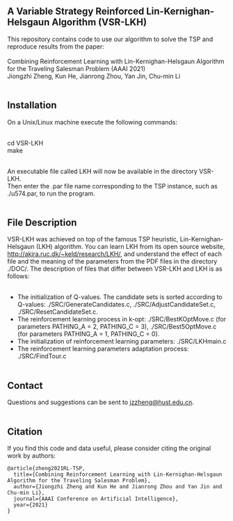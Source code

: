 A Variable Strategy Reinforced Lin-Kernighan-Helsgaun Algorithm (VSR-LKH) 
----
This repository contains code to use our algorithm to solve the TSP and reproduce results from the paper: <br> <br>
Combining Reinforcement Learning with Lin-Kernighan-Helsgaun Algorithm for the Traveling Salesman Problem (AAAI 2021) <br>
Jiongzhi Zheng, Kun He, Jianrong Zhou, Yan Jin, Chu-min Li <br> <br>

Installation
----
On a Unix/Linux machine execute the following commands: <br> <br>

cd VSR-LKH <br>
make <br> <br>

An executable file called LKH will now be available in the directory VSR-LKH. <br>
Then enter the .par file name corresponding to the TSP instance, such as ./u574.par, to run the program. <br> <br>

File Description
----
VSR-LKH was achieved on top of the famous TSP heuristic, Lin-Kernighan-Helsgaun (LKH) algorithm. You can learn LKH from its open source website, http://akira.ruc.dk/~keld/research/LKH/, and understand the effect of each file and the meaning of the parameters from the PDF files in the directory ./DOC/. The description of files that differ between VSR-LKH and LKH is as follows: <br> <br>

* The initialization of Q-values. The candidate sets is sorted according to Q-values: ./SRC/GenerateCandidates.c, ./SRC/AdjustCandidateSet.c, ./SRC/ResetCandidateSet.c. <br>
* The reinforcement learning process in k-opt: ./SRC/BestKOptMove.c (for parameters PATHING_A = 2, PATHING_C = 3), ./SRC/Best5OptMove.c (for parameters PATHING_A = 1, PATHING_C = 0). <br>
* The initialization of reinforcement learning parameters: ./SRC/LKHmain.c <br>
* The reinforcement learning parameters adaptation process: ./SRC/FindTour.c <br> <br>

Contact
----
Questions and suggestions can be sent to jzzheng@hust.edu.cn. <br> <br>

Citation
----
If you find this code and data useful, please consider citing the original work by authors: <br>
```
@article{zheng2021RL-TSP,
  title={Combining Reinforcement Learning with Lin-Kernighan-Helsgaun Algorithm for the Traveling Salesman Problem},
  author={Jiongzhi Zheng and Kun He and Jianrong Zhou and Yan Jin and Chu-min Li},
  journal={AAAI Conference on Artificial Intelligence},
  year={2021}
}
```
